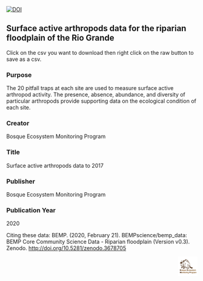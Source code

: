 [![DOI](https://zenodo.org/badge/234429705.svg)](https://zenodo.org/badge/latestdoi/234429705)

## Surface active arthropods data for the riparian floodplain of the Rio Grande

Click on the csv you want to download then right click on the raw button to save as a csv. 



### Purpose
The 20 pitfall traps at each site are used to measure surface active arthropod activity. The presence, absence, abundance, and diversity of particular arthropods provide supporting data on the ecological condition of each site. 

### Creator
Bosque Ecosystem Monitoring Program

### Title
Surface active arthropods data to 2017

### Publisher
Bosque Ecosystem Monitoring Program

### Publication Year 
2020

Citing these data: BEMP. (2020, February 21). BEMPscience/bemp_data: BEMP Core Community Science Data - Riparian floodplain (Version v0.3). Zenodo. http://doi.org/10.5281/zenodo.3678705 <br>

<img align="right" img src="https://github.com/BEMPscience/bemp_data/blob/master/images/new-bemp-logo-faded-outline.png"
width=10% height=10%>




